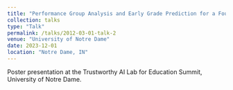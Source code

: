 ```yaml
---
title: "Performance Group Analysis and Early Grade Prediction for a Foundational STEM Course"
collection: talks
type: "Talk"
permalink: /talks/2012-03-01-talk-2
venue: "University of Notre Dame"
date: 2023-12-01
location: "Notre Dame, IN"
---
```


Poster presentation at the Trustworthy AI Lab for Education Summit, University of Notre Dame. 